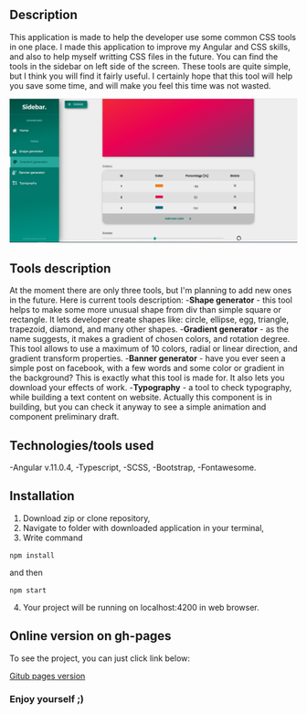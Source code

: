 ## Description

This application is made to help the developer use some common CSS tools in one place. I made this application to improve my Angular and CSS skills, and also to help myself writting CSS files in the future. You can find the tools in the sidebar on left side of the screen. These tools are quite simple, but I think you will find it fairly useful. I certainly hope that this tool will help you save some time, and will make you feel this time was not wasted.

![Application gradient tool](https://github.com/bartlomiejwyszecki/CSS-Application/blob/main/src/assets/readme.jpg)

## Tools description

At the moment there are only three tools, but I'm planning to add new ones in the future. Here is current tools description:
-**Shape generator** - this tool helps to make some more unusual shape from div than simple square or rectangle. It lets developer create shapes like: circle, ellipse, egg, triangle, trapezoid, diamond, and many other shapes.
-**Gradient generator** - as the name suggests, it makes a gradient of chosen colors, and rotation degree. This tool allows to use a maximum of 10 colors, radial or linear direction, and gradient transform properties.
-**Banner generator** - have you ever seen a simple post on facebook, with a few words and some color or gradient in the background? This is exactly what this tool is made for. It also lets you download your effects of work.
-**Typography** - a tool to check typography, while building a text content on website. Actually this component is in building, but you can check it anyway to see a simple animation and component preliminary draft.

## Technologies/tools used

-Angular v.11.0.4,
-Typescript,
-SCSS,
-Bootstrap,
-Fontawesome.

## Installation

1. Download zip or clone repository,
2. Navigate to folder with downloaded application in your terminal,
3. Write command
```
npm install
```
and then
```
npm start
```
4. Your project will be running on localhost:4200 in web browser.

## Online version on gh-pages

To see the project, you can just click link below:

[Gitub pages version](https://bartlomiejwyszecki.github.io/CSS-Application)

### Enjoy yourself ;)
